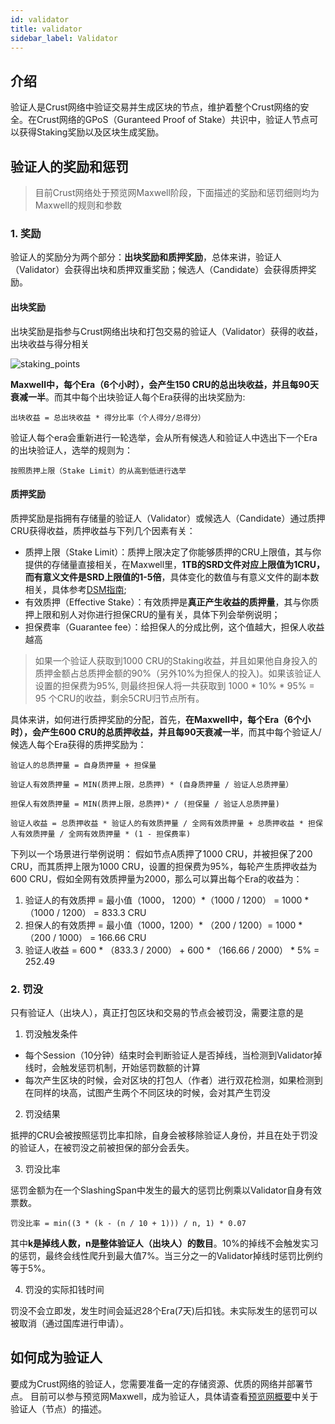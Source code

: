 ```yaml
---
id: validator
title: validator
sidebar_label: Validator
---
```


## 介绍

验证人是Crust网络中验证交易并生成区块的节点，维护着整个Crust网络的安全。在Crust网络的GPoS（Guranteed Proof of Stake）共识中，验证人节点可以获得Staking奖励以及区块生成奖励。

## 验证人的奖励和惩罚

> 目前Crust网络处于预览网Maxwell阶段，下面描述的奖励和惩罚细则均为Maxwell的规则和参数

### 1. 奖励

验证人的奖励分为两个部分：**出块奖励和质押奖励**，总体来讲，验证人（Validator）会获得出块和质押双重奖励；候选人（Candidate）会获得质押奖励。

#### 出块奖励

出块奖励是指参与Crust网络出块和打包交易的验证人（Validator）获得的收益，出块收益与得分相关

![staking_points](assets/gpos/staking_points.jpg)

**Maxwell中，每个Era（6个小时），会产生150 CRU的总出块收益，并且每90天衰减一半**。而其中每个出块验证人每个Era获得的出块奖励为:

```shell
出块收益 = 总出块收益 * 得分比率（个人得分/总得分）
```

验证人每个era会重新进行一轮选举，会从所有候选人和验证人中选出下一个Era的出块验证人，选举的规则为：

```shell
按照质押上限（Stake Limit）的从高到低进行选举
```

#### 质押奖励

质押奖励是指拥有存储量的验证人（Validator）或候选人（Candidate）通过质押CRU获得收益，质押收益与下列几个因素有关：

- 质押上限（Stake Limit）：质押上限决定了你能够质押的CRU上限值，其与你提供的存储量直接相关，在Maxwell里，**1TB的SRD文件对应上限值为1CRU，而有意义文件是SRD上限值的1-5倍**，具体变化的数值与有意义文件的副本数相关，具体参考[DSM指南](DSM.md);
- 有效质押（Effective Stake）：有效质押是**真正产生收益的质押量**，其与你质押上限和别人对你进行担保CRU的量有关，具体下列会举例说明；
- 担保费率（Guarantee fee）：给担保人的分成比例，这个值越大，担保人收益越高
> 如果一个验证人获取到1000 CRU的Staking收益，并且如果他自身投入的质押金额占总质押金额的90%（另外10%为担保人的投入)。如果该验证人设置的担保费为95%, 则最终担保人将一共获取到 1000 * 10% * 95% = 95 个CRU的收益，剩余5CRU归节点所有。

具体来讲，如何进行质押奖励的分配，首先，**在Maxwell中，每个Era（6个小时），会产生600 CRU的总质押收益，并且每90天衰减一半**，而其中每个验证人/候选人每个Era获得的质押奖励为：


```shell
验证人的总质押量 = 自身质押量 + 担保量
```

```shell
验证人有效质押量 = MIN(质押上限，总质押) * (自身质押量 / 验证人总质押量）
```

```shell
担保人有效质押量 = MIN(质押上限，总质押)* / (担保量 / 验证人总质押量)
```

```shell
验证人收益 = 总质押收益 * 验证人的有效质押量 / 全网有效质押量 + 总质押收益 * 担保人有效质押量 / 全网有效质押量 * (1 - 担保费率)
```

下列以一个场景进行举例说明：
假如节点A质押了1000 CRU，并被担保了200 CRU，而其质押上限为1000 CRU，设置的担保费为95%，每轮产生质押收益为600 CRU，假如全网有效质押量为2000，那么可以算出每个Era的收益为：

1. 验证人的有效质押 = 最小值（1000， 1200）*（1000 / 1200） = 1000 * （1000 / 1200） = 833.3 CRU
2. 担保人的有效质押 = 最小值（1000，1200）* （200 / 1200）= 1000 * （200 / 1000） = 166.66 CRU
3. 验证人收益 = 600 * （833.3 / 2000） + 600 * （166.66 / 2000） * 5% = 252.49

### 2. 罚没

只有验证人（出块人），真正打包区块和交易的节点会被罚没，需要注意的是

1. 罚没触发条件

- 每个Session（10分钟）结束时会判断验证人是否掉线，当检测到Validator掉线时，会触发惩罚机制，开始惩罚数额的计算
- 每次产生区块的时候，会对区块的打包人（作者）进行双花检测，如果检测到在同样的块高，试图产生两个不同区块的时候，会对其产生罚没

2. 罚没结果

抵押的CRU会被按照惩罚比率扣除，自身会被移除验证人身份，并且在处于罚没的验证人，在被罚没之前被担保的部分会丢失。

3. 罚没比率

惩罚金额为在一个SlashingSpan中发生的最大的惩罚比例乘以Validator自身有效票数。

```shell
罚没比率 = min((3 * (k - (n / 10 + 1))) / n, 1) * 0.07
```

其中**k是掉线人数，n是整体验证人（出块人）的数目**。10%的掉线不会触发实习的惩罚，最终会线性爬升到最大值7%。当三分之一的Validator掉线时惩罚比例约等于5%。

4. 罚没的实际扣钱时间

罚没不会立即发，发生时间会延迟28个Era(7天)后扣钱。未实际发生的惩罚可以被取消（通过国库进行申请）。

## 如何成为验证人

要成为Crust网络的验证人，您需要准备一定的存储资源、优质的网络并部署节点。
目前可以参与预览网Maxwell，成为验证人，具体请查看[预览网概要](preview-network-maxwell.md)中关于验证人（节点）的描述。
